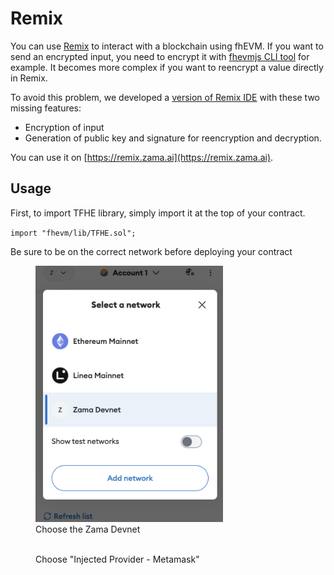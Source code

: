 # Remix

You can use [Remix](https://remix.ethereum.org/) to interact with a blockchain using fhEVM. If you want to send an encrypted input, you need to encrypt it with [fhevmjs CLI tool](https://docs.zama.ai/fhevm/client/getting_started/cli) for example. It becomes more complex if you want to reencrypt a value directly in Remix.

To avoid this problem, we developed a [version of Remix IDE](https://github.com/zama-ai/remix-project) with these two missing features:

- Encryption of input
- Generation of public key and signature for reencryption and decryption.

You can use it on [https://remix.zama.ai](https://remix.zama.ai).

## Usage

First, to import TFHE library, simply import it at the top of your contract.

`import "fhevm/lib/TFHE.sol";`

Be sure to be on the correct network before deploying your contract

<figure><img src="../../.gitbook/assets/metamask_select_network.png" alt="" width="300"><figcaption>
Choose the Zama Devnet</figcaption></figure>

<figure><img src="../../.gitbook/assets/remix_network.png" alt="" width="300"><figcaption>
Choose "Injected Provider - Metamask"</figcaption></figure>
